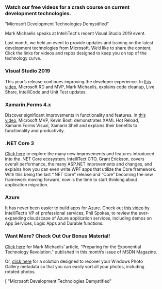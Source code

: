 

### Watch our free videos for a crash course on current development technologies.

 "Microsoft Development Technologies Demystified"

Mark Michaelis speaks at IntelliTect's recent Visual Studio 2019 event.

Last month, we held an event to provide updates and training on the latest development technologies from Microsoft. We’d like to share the content. Click the links for videos and repos designed to keep you on top of the technology curve.

### Visual Studio 2019

This year’s release continues improving the developer experience. In [this video](https://intellitect.com/visual-studio-2019-video/), Microsoft RD and MVP, Mark Michaelis, explains code cleanup, Live Share, IntelliCode and Unit Test updates.

### Xamarin.Forms 4.x

Discover significant improvements in functionality and features. In [this video](https://intellitect.com/xamarin-forms-4-video/), Microsoft MVP, Kevin Bost, demonstrates XAML Hot Reload, Xamarin.Forms Visual, Xamarin Shell and explains their benefits to functionality and productivity.

### .NET Core 3

[Click here](/net-core-3-video/) to explore the many new improvements and features introduced into the .NET Core ecosystem. IntelliTect CTO, Grant Erickson, covers overall performance, the many ASP.NET improvements and changes, and explains how you can even write WPF apps that utilize the Core framework. With this being the last “.NET Core” release and “Core” becoming the new framework moving forward, now is the time to start thinking about application migration.

### Azure

It has never been easier to build apps for Azure. Check out [this video](https://intellitect.com/azure-serverless-video/) by IntelliTect’s VP of professional services, Phil Spokas, to review the ever-expanding cloudscape of Azure application services, including demos on App Services, Logic Apps and Durable functions.

### Want More? Check Out Our Bonus Material!

[Click here](https://docs.microsoft.com/en-us/archive/msdn-magazine/2019/november/exponential-technologies-preparing-for-the-exponential-technology-revolution) for Mark Michaelis’ article, “Preparing for the Exponential Technology Revolution,” published in this month’s issue of MSDN Magazine.

Or, [click here](/exiftool-people-tag-recovery/) for a solution designed to recover your Windows Photo Gallery metadata so that you can easily sort all your photos, including rotated photos.

[ "Microsoft Development Technologies Demystified"
